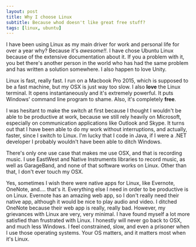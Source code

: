 ```yaml
---
layout: post
title: Why I choose Linux
subtitle: Because whod doesn't like great free stuff?
tags: [linux, ubuntu]
---
```


I have been using Linux as my main driver for work and personal life for over a year why? Because it's *awesome!!*.
I have chose Ubuntu Linux because of the extensive documentation about it. If you a problem with it,
you bet there's another person in the world who has had the same problem and has written a solution somewhere.
I also happen to love Unity.

Linux is fast, really fast. I run on a Macbook Pro 2015, which is supposed to be a fast machine, but my OSX is just way
too slow. I also **love** the Linux terminal. It opens instantaneously and it's extremely powerful. It puts
Windows' command line program to shame. Also, it's completely **free**.

I was hesitant to make the switch at first because I thought I wouldn't be able to be productive at work, because
we still rely heavily on Microsoft, especially on communication applications like Outlook and Skype. It turns out
that I have been able to do my work without interruptions, and actually, faster, since I switch to Linux. I'm lucky
that I code in Java, if I were a .NET developer I probably wouldn't have been able to ditch Windows.

There's only one use case that makes me use OSX, and that is recording music. I use EastWest and
Native Instruments libraries to record music, as well as GarageBand, and none of that software works on Linux.
Other than that, I don't ever touch my OSX.

Yes, sometimes I wish there were native apps for Linux, like Evernote, OneNote, and.... that's it. Everything else I need
in order to be productive is on Linux. Evernote has an amazing web app, so I don't really need their native app, although
it would be nice to play audio and video. I ditched OneNote because their web app is really, really bad. However, my grievances
with Linux are very, very minimal. I have found myself a lot more satisfied than frustrated with Linux. I honestly will
never go back to OSX, and much less Windows. I feel constrained, slow, and even a prisoner when I use those operating systems.
Your OS matters, and it matters most when it's Linux.
